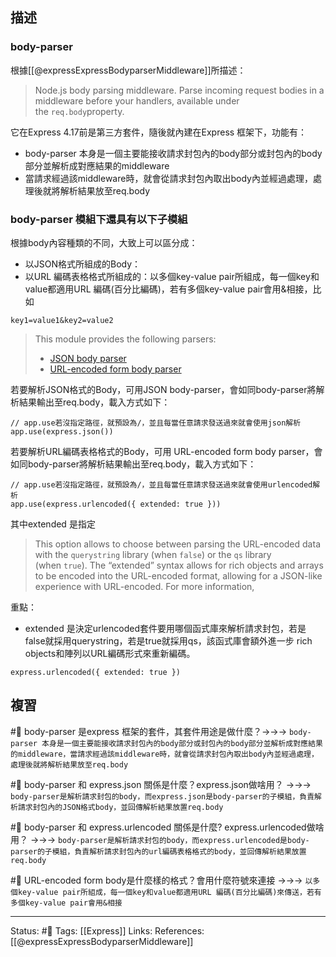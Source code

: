## 描述

### body-parser
根據[[@expressExpressBodyparserMiddleware]]所描述：
> Node.js body parsing middleware.
> Parse incoming request bodies in a middleware before your handlers, available under the `req.body`property.

它在Express 4.17前是第三方套件，隨後就內建在Express 框架下，功能有：
- body-parser 本身是一個主要能接收請求封包內的body部分或封包內的body部分並解析成對應結果的middleware
- 當請求經過該middleware時，就會從請求封包內取出body內並經過處理，處理後就將解析結果放至req.body


### body-parser 模組下還具有以下子模組
根據body內容種類的不同，大致上可以區分成：
- 以JSON格式所組成的Body：
- 以URL 編碼表格格式所組成的：以多個key-value pair所組成，每一個key和value都適用URL 編碼(百分比編碼)，若有多個key-value pair會用&相接，比如
```
key1=value1&key2=value2
```

> This module provides the following parsers:
> -   [JSON body parser](http://expressjs.com/en/resources/middleware/body-parser.html#bodyparserjsonoptions)
> -   [URL-encoded form body parser](http://expressjs.com/en/resources/middleware/body-parser.html#bodyparserurlencodedoptions)

若要解析JSON格式的Body，可用JSON body-parser，會如同body-parser將解析結果輸出至req.body，載入方式如下：

```
// app.use若沒指定路徑，就預設為/，並且每當任意請求發送過來就會使用json解析
app.use(express.json())
```


若要解析URL編碼表格格式的Body，可用 URL-encoded form body parser，會如同body-parser將解析結果輸出至req.body，載入方式如下：

```
// app.use若沒指定路徑，就預設為/，並且每當任意請求發送過來就會使用urlencoded解析
app.use(express.urlencoded({ extended: true }))
```

其中extended 是指定

> This option allows to choose between parsing the URL-encoded data with the `querystring` library (when `false`) or the `qs` library (when `true`). The “extended” syntax allows for rich objects and arrays to be encoded into the URL-encoded format, allowing for a JSON-like experience with URL-encoded. For more information,

重點：
- extended 是決定urlencoded套件要用哪個函式庫來解析請求封包，若是false就採用querystring，若是true就採用qs，該函式庫會額外進一步 rich objects和陣列以URL編碼形式來重新編碼。
```
express.urlencoded({ extended: true })
```


## 複習
#🧠 body-parser 是express 框架的套件，其套件用途是做什麼？->->-> `body-parser 本身是一個主要能接收請求封包內的body部分或封包內的body部分並解析成對應結果的middleware，當請求經過該middleware時，就會從請求封包內取出body內並經過處理，處理後就將解析結果放至req.body`
<!--SR:!2023-05-29,127,230-->
#🧠 body-parser 和 express.json 關係是什麼？express.json做啥用？ ->->-> `body-parser是解析請求封包的body，而express.json是body-parser的子模組，負責解析請求封包內的JSON格式body，並回傳解析結果放置req.body`
<!--SR:!2023-11-16,189,230-->
#🧠 body-parser 和 express.urlencoded 關係是什麼? express.urlencoded做啥用？ ->->-> `body-parser是解析請求封包的body，而express.urlencoded是body-parser的子模組，負責解析請求封包內的url編碼表格格式的body，並回傳解析結果放置req.body`
<!--SR:!2024-05-17,435,250-->

#🧠 URL-encoded form body是什麼樣的格式？會用什麼符號來連接 ->->-> `以多個key-value pair所組成，每一個key和value都適用URL 編碼(百分比編碼)來傳送，若有多個key-value pair會用&相接`
<!--SR:!2023-06-13,160,210-->


---
Status: #🌱 
Tags:
[[Express]]
Links:
References:
[[@expressExpressBodyparserMiddleware]]